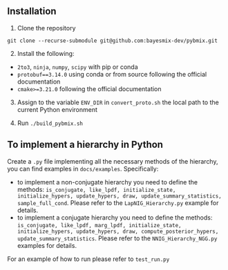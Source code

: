 ## Installation
1) Clone the repository
```shell
git clone --recurse-submodule git@github.com:bayesmix-dev/pybmix.git
```
2) Install the following:
- ```2to3```, ```ninja```, ```numpy```, ```scipy``` with pip or conda
- ```protobuf==3.14.0``` using conda or from source following the official documentation
- ```cmake>=3.21.0``` following the official documentation
3) Assign to the variable ```ENV_DIR``` in ```convert_proto.sh``` the local path to the current Python environment

4) Run ```./build_pybmix.sh```


## To implement a hierarchy in Python
Create a ```.py``` file implementing all the necessary methods of the hierarchy, 
you can find examples in  ```docs/examples```. Specifically: 
- to implement a non-conjugate hierarchy you need to define the methods: ```is_conjugate, like_lpdf, initialize_state, initialize_hypers,
  update_hypers, draw, update_summary_statistics, sample_full_cond```. Please refer to the ```LapNIG_Hierarchy.py``` example for details.
- to implement a conjugate hierarchy you need to define the methods: ```is_conjugate, like_lpdf, marg_lpdf, initialize_state,
   initialize_hypers, update_hypers, draw, compute_posterior_hypers,
   update_summary_statistics```. Please refer to the ```NNIG_Hierarchy_NGG.py``` examples for details.

For an example of how to run please refer to ```test_run.py```